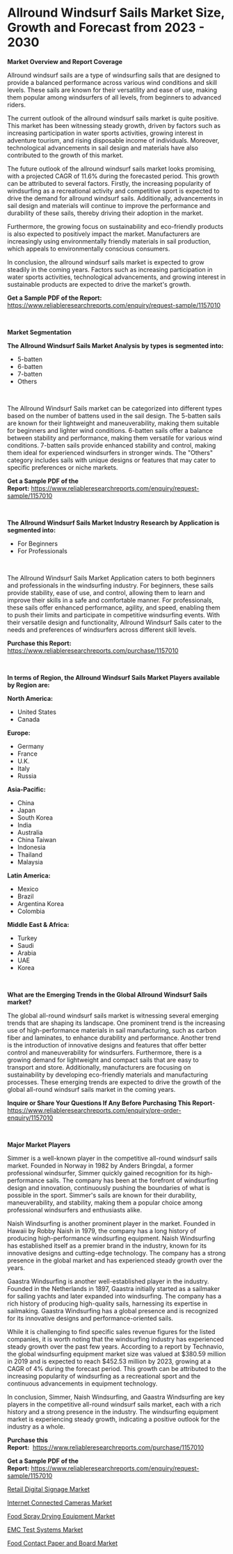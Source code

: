 <p><h1>Allround Windsurf Sails Market Size, Growth and Forecast from 2023 - 2030</h1></p><p><strong>Market Overview and Report Coverage</strong></p>
<p><p>Allround windsurf sails are a type of windsurfing sails that are designed to provide a balanced performance across various wind conditions and skill levels. These sails are known for their versatility and ease of use, making them popular among windsurfers of all levels, from beginners to advanced riders.</p><p>The current outlook of the allround windsurf sails market is quite positive. This market has been witnessing steady growth, driven by factors such as increasing participation in water sports activities, growing interest in adventure tourism, and rising disposable income of individuals. Moreover, technological advancements in sail design and materials have also contributed to the growth of this market.</p><p>The future outlook of the allround windsurf sails market looks promising, with a projected CAGR of 11.6% during the forecasted period. This growth can be attributed to several factors. Firstly, the increasing popularity of windsurfing as a recreational activity and competitive sport is expected to drive the demand for allround windsurf sails. Additionally, advancements in sail design and materials will continue to improve the performance and durability of these sails, thereby driving their adoption in the market.</p><p>Furthermore, the growing focus on sustainability and eco-friendly products is also expected to positively impact the market. Manufacturers are increasingly using environmentally friendly materials in sail production, which appeals to environmentally conscious consumers.</p><p>In conclusion, the allround windsurf sails market is expected to grow steadily in the coming years. Factors such as increasing participation in water sports activities, technological advancements, and growing interest in sustainable products are expected to drive the market's growth.</p></p>
<p><strong>Get a Sample PDF of the Report:</strong> <a href="https://www.reliableresearchreports.com/enquiry/request-sample/1157010">https://www.reliableresearchreports.com/enquiry/request-sample/1157010</a></p>
<p>&nbsp;</p>
<p><strong>Market Segmentation</strong></p>
<p><strong>The Allround Windsurf Sails Market Analysis by types is segmented into:</strong></p>
<p><ul><li>5-batten</li><li>6-batten</li><li>7-batten</li><li>Others</li></ul></p>
<p>&nbsp;</p>
<p><p>The Allround Windsurf Sails market can be categorized into different types based on the number of battens used in the sail design. The 5-batten sails are known for their lightweight and maneuverability, making them suitable for beginners and lighter wind conditions. 6-batten sails offer a balance between stability and performance, making them versatile for various wind conditions. 7-batten sails provide enhanced stability and control, making them ideal for experienced windsurfers in stronger winds. The "Others" category includes sails with unique designs or features that may cater to specific preferences or niche markets.</p></p>
<p><strong>Get a Sample PDF of the Report:</strong>&nbsp;<a href="https://www.reliableresearchreports.com/enquiry/request-sample/1157010">https://www.reliableresearchreports.com/enquiry/request-sample/1157010</a></p>
<p>&nbsp;</p>
<p><strong>The Allround Windsurf Sails Market Industry Research by Application is segmented into:</strong></p>
<p><ul><li>For Beginners</li><li>For Professionals</li></ul></p>
<p>&nbsp;</p>
<p><p>The Allround Windsurf Sails Market Application caters to both beginners and professionals in the windsurfing industry. For beginners, these sails provide stability, ease of use, and control, allowing them to learn and improve their skills in a safe and comfortable manner. For professionals, these sails offer enhanced performance, agility, and speed, enabling them to push their limits and participate in competitive windsurfing events. With their versatile design and functionality, Allround Windsurf Sails cater to the needs and preferences of windsurfers across different skill levels.</p></p>
<p><strong>Purchase this Report:</strong>&nbsp; <a href="https://www.reliableresearchreports.com/purchase/1157010">https://www.reliableresearchreports.com/purchase/1157010</a></p>
<p>&nbsp;</p>
<p><strong>In terms of Region, the Allround Windsurf Sails Market Players available by Region are:</strong></p>
<p>
    <p> <strong> North America: </strong>
        <ul>
            <li>United States</li>
            <li>Canada</li>
        </ul>
        </p> 
    <p> <strong> Europe: </strong>
        <ul>
            <li>Germany</li>
            <li>France</li>
            <li>U.K.</li>
            <li>Italy</li>
            <li>Russia</li>
        </ul>
        </p> 
    <p> <strong> Asia-Pacific: </strong>
        <ul>
            <li>China</li>
            <li>Japan</li>
            <li>South Korea</li>
            <li>India</li>
            <li>Australia</li>
            <li>China Taiwan</li>
            <li>Indonesia</li>
            <li>Thailand</li>
            <li>Malaysia</li>
        </ul>
        </p> 
    <p> <strong> Latin America: </strong>
        <ul>
            <li>Mexico</li>
            <li>Brazil</li>
            <li>Argentina Korea</li>
            <li>Colombia</li>
        </ul>
        </p> 
    <p> <strong> Middle East & Africa: </strong>
        <ul>
            <li>Turkey</li>
            <li>Saudi</li>
            <li>Arabia</li>
            <li>UAE</li>
            <li>Korea</li>
        </ul>
    </p>
    </p>
<p>&nbsp;</p>
<p><strong>What are the Emerging Trends in the Global Allround Windsurf Sails market?</strong></p>
<p><p>The global all-round windsurf sails market is witnessing several emerging trends that are shaping its landscape. One prominent trend is the increasing use of high-performance materials in sail manufacturing, such as carbon fiber and laminates, to enhance durability and performance. Another trend is the introduction of innovative designs and features that offer better control and maneuverability for windsurfers. Furthermore, there is a growing demand for lightweight and compact sails that are easy to transport and store. Additionally, manufacturers are focusing on sustainability by developing eco-friendly materials and manufacturing processes. These emerging trends are expected to drive the growth of the global all-round windsurf sails market in the coming years.</p></p>
<p><strong>Inquire or Share Your Questions If Any Before Purchasing This Report</strong>- <a href="https://www.reliableresearchreports.com/enquiry/pre-order-enquiry/1157010">https://www.reliableresearchreports.com/enquiry/pre-order-enquiry/1157010</a></p>
<p>&nbsp;</p>
<p><strong>Major Market Players</strong></p>
<p><p>Simmer is a well-known player in the competitive all-round windsurf sails market. Founded in Norway in 1982 by Anders Bringdal, a former professional windsurfer, Simmer quickly gained recognition for its high-performance sails. The company has been at the forefront of windsurfing design and innovation, continuously pushing the boundaries of what is possible in the sport. Simmer's sails are known for their durability, maneuverability, and stability, making them a popular choice among professional windsurfers and enthusiasts alike.</p><p>Naish Windsurfing is another prominent player in the market. Founded in Hawaii by Robby Naish in 1979, the company has a long history of producing high-performance windsurfing equipment. Naish Windsurfing has established itself as a premier brand in the industry, known for its innovative designs and cutting-edge technology. The company has a strong presence in the global market and has experienced steady growth over the years.</p><p>Gaastra Windsurfing is another well-established player in the industry. Founded in the Netherlands in 1897, Gaastra initially started as a sailmaker for sailing yachts and later expanded into windsurfing. The company has a rich history of producing high-quality sails, harnessing its expertise in sailmaking. Gaastra Windsurfing has a global presence and is recognized for its innovative designs and performance-oriented sails.</p><p>While it is challenging to find specific sales revenue figures for the listed companies, it is worth noting that the windsurfing industry has experienced steady growth over the past few years. According to a report by Technavio, the global windsurfing equipment market size was valued at $380.59 million in 2019 and is expected to reach $452.53 million by 2023, growing at a CAGR of 4% during the forecast period. This growth can be attributed to the increasing popularity of windsurfing as a recreational sport and the continuous advancements in equipment technology.</p><p>In conclusion, Simmer, Naish Windsurfing, and Gaastra Windsurfing are key players in the competitive all-round windsurf sails market, each with a rich history and a strong presence in the industry. The windsurfing equipment market is experiencing steady growth, indicating a positive outlook for the industry as a whole.</p></p>
<p><strong>Purchase this Report:</strong>&nbsp;&nbsp;<a href="https://www.reliableresearchreports.com/purchase/1157010">https://www.reliableresearchreports.com/purchase/1157010</a></p>
<p></p>
<p><strong>Get a Sample PDF of the Report:</strong>&nbsp;<a href="https://www.reliableresearchreports.com/enquiry/request-sample/1157010">https://www.reliableresearchreports.com/enquiry/request-sample/1157010</a></p>
<p><p><a href="https://www.linkedin.com/pulse/retail-digital-signage-market-research-report-unlocks-euvdf/">Retail Digital Signage Market</a></p><p><a href="https://www.linkedin.com/pulse/internet-connected-cameras-market-share-amp-new-trends-rtyuf/">Internet Connected Cameras Market</a></p><p><a href="https://medium.com/@janbogisich/food-spray-drying-equipment-market-size-growth-forecast-2023-2030-6d87fb26a296">Food Spray Drying Equipment Market</a></p><p><a href="https://www.linkedin.com/pulse/emc-test-systems-market-size-share-global-analysis-report-rkolf/">EMC Test Systems Market</a></p><p><a href="https://medium.com/@lauryframi644/food-contact-paper-and-board-market-size-growth-forecast-2023-2030-befc30b6d0a5">Food Contact Paper and Board Market</a></p></p>
